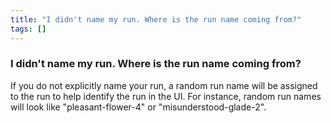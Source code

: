 ```yaml
---
title: "I didn't name my run. Where is the run name coming from?"
tags: []
---
```


### I didn't name my run. Where is the run name coming from?
If you do not explicitly name your run, a random run name will be assigned to the run to help identify the run in the UI. For instance, random run names will look like "pleasant-flower-4" or "misunderstood-glade-2".
